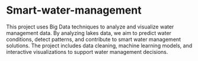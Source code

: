 # Smart-water-management
This project uses Big Data techniques to analyze and visualize water management data. By analyzing lakes data, we aim to predict water conditions, detect patterns, and contribute to smart water management solutions. The project includes data cleaning, machine learning models, and interactive visualizations to support water management decisions.
